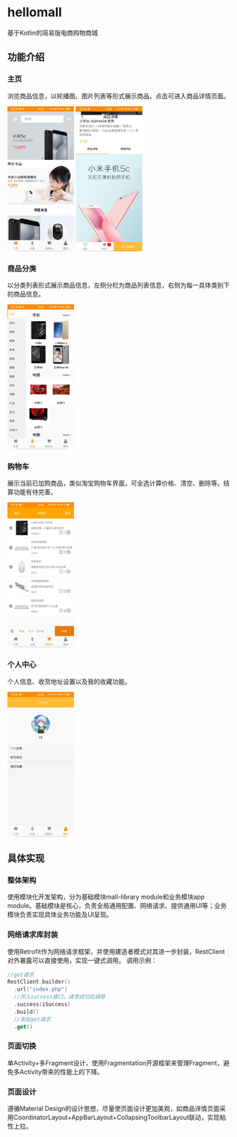# hellomall
基于Kotlin的简易版电商购物商城

## 功能介绍
### 主页
浏览商品信息，以轮播图、图片列表等形式展示商品，点击可进入商品详情页面。

<img src="https://github.com/zffla/hellomall/blob/main/index.jpg" alt="主页" width=30% align=center/>               <img src="https://github.com/zffla/hellomall/blob/main/detail.jpg" alt="商品详情" width=30% align=center/>

### 商品分类
以分类列表形式展示商品信息，左侧分栏为商品列表信息，右侧为每一具体类别下的商品信息。

<img src="https://github.com/zffla/hellomall/blob/main/sort.jpg" alt="商品分类" width=30% align=center/>

### 购物车
展示当前已加购商品，类似淘宝购物车界面，可全选计算价格、清空、删除等。结算功能有待完善。

<img src="https://github.com/zffla/hellomall/blob/main/shopping-cart.jpg" alt="购物车" width=30% align=center/>

### 个人中心
个人信息、收货地址设置以及我的收藏功能。

<img src="https://github.com/zffla/hellomall/blob/main/center.jpg" alt="个人中心" width=30% align=center/>

## 具体实现
### 整体架构
使用模块化开发架构，分为基础模块mall-library module和业务模块app module。基础模块是核心，负责全局通用配置、网络请求、提供通用UI等；业务模块负责实现具体业务功能及UI呈现。
### 网络请求库封装
使用Retrofit作为网络请求框架，并使用建造者模式对其进一步封装，RestClient对外暴露可以直接使用，实现一键式调用。
调用示例：
```kotlin
//get请求
RestClient.builder()
  .url("index.php")
  //传入success接口，请求成功后调用
  .success(iSuccess)
  .build()
  //发起get请求
  .get()
```
### 页面切换
单Activity+多Fragment设计，使用Fragmentation开源框架来管理Fragment，避免多Activity带来的性能上的下降。
### 页面设计
遵循Material Design的设计思想，尽量使页面设计更加美观，如商品详情页面采用CoordinatorLayout+AppBarLayout+CollapsingToolbarLayout联动，实现粘性上拉。
